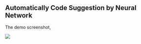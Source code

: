 ## Automatically Code Suggestion by Neural Network

The demo screenshot,

![](https://i.loli.net/2020/03/11/hP7Szt3jeLGOUI2.png)